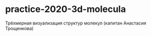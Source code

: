 # practice-2020-3d-molecula
Трёхмерная визуализация структур молекул (капитан Анастасия Трощенкова)
